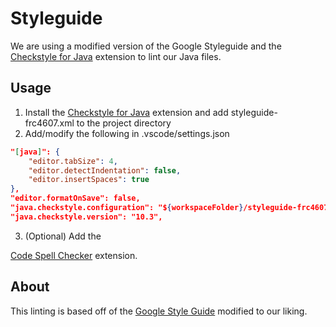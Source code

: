 # Styleguide
We are using a modified version of the Google Styleguide and the 
<a href="https://marketplace.visualstudio.com/items?itemName=shengchen.vscode-checkstyle">
Checkstyle for Java</a> extension to lint our Java files.

## Usage
1. Install the <a href="https://marketplace.visualstudio.com/items?itemName=shengchen.vscode-checkstyle">
Checkstyle for Java</a> extension and add styleguide-frc4607.xml to the project directory
2. Add/modify the following in .vscode/settings.json

```json
"[java]": {
    "editor.tabSize": 4,
    "editor.detectIndentation": false,
    "editor.insertSpaces": true
},
"editor.formatOnSave": false,
"java.checkstyle.configuration": "${workspaceFolder}/styleguide-frc4607.xml.xml",
"java.checkstyle.version": "10.3",
```
3. (Optional) Add the 
<a href="https://marketplace.visualstudio.com/items?itemName=streetsidesoftware.code-spell-checker">
Code Spell Checker</a> extension.

## About
This linting is based off of the <a href="https://google.github.io/styleguide/javaguide.html">Google Style Guide</a>
modified to our liking.

